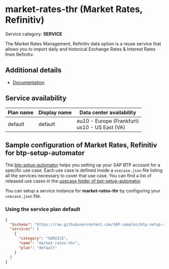 # market-rates-thr (Market Rates, Refinitiv)

Service category: **SERVICE**

The Market Rates Management, Refinitiv data option is a reuse service that allows you to import daily and historical Exchange Rates & Interest Rates from Refinitiv.

## Additional details

- [Documentation](https://help.sap.com/viewer/p/SAP_CP_BUS_REUSE_SERVICE_MRM_TR)

## Service availability

| Plan name | Display name | Data center availability  |
|------|----------------|---------------------------|
|  default  |  default  | eu10 - Europe (Frankfurt)<br> us10 - US East (VA)  |

## Sample configuration of **Market Rates, Refinitiv** for btp-setup-automator

The [btp-setup-automator](https://github.com/SAP-samples/btp-setup-automator) helps you setting up your SAP BTP account for a specific use case. Each use case is defined inside a `usecase.json` file listing all the services necessary to cover that use case. You can find a list of released use cases in the [usecase folder of bpt-setup-automator](https://github.com/SAP-samples/btp-setup-automator/tree/main/usecases).

You can setup a service instance for **market-rates-thr** by configuring your `usecase.json` file.

### Using the service plan **default**

```json
{
  "$schema": "https://raw.githubusercontent.com/SAP-samples/btp-setup-automator/main/libs/btpsa-usecase.json",
  "services": [
    {
      "category": "SERVICE",
      "name": "market-rates-thr",
      "plan": "default"
    }
  ]
}
```
